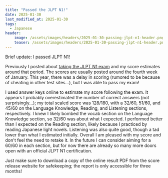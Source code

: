 ```yaml
---
title: "Passed the JLPT N1!"
date: 2025-01-30
last_modified_at: 2025-01-30
tags:
  - Japanese
header:
    image: /assets/images/headers/2025-01-30-passing-jlpt-n1-header.png
    teaser: /assets/images/headers/2025-01-30-passing-jlpt-n1-header.png
---
```


Brief update: I passed JLPT N1!

Previously I posted about [taking the JLPT N1 exam](https://www.codyhou.com/taking-jlpt-n1/) and my score estimates around that period. The scores are usually posted around the fourth week of January. This year, there was a delay in scoring (rumored to be because of cheating in other test sites...), but I was able to pass my exam!

I used answer keys online to estimate my score following the exam. It appears I probably overestimated the number of correct answers (not surprisingly...); my total scaled score was 128/180, with a 32/60, 51/60, and 45/60 on the Language Knowledge, Reading, and Listening sections, respectively. I knew I likely bombed the vocab section on the Language Knowledge section, so 32/60 was about what I expected. I performed better than I expected on the Reading section, likely because I practiced by reading Japanese light novels. Listening was also quite good, though a tad lower than what I estimated initially. Overall I am pleased with my score and don't feel the need to retake it. In the future I can consider aiming for a 60/60 in each section, but for now there are already so many more doors open with an official JLPT N1 certification.

Just make sure to download a copy of the online result PDF from the score release website for safekeeping; the report is only accessible for three months!
